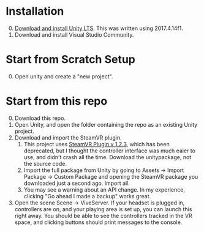 # Installation
0. [Download and install Unity LTS](https://unity3d.com/unity/qa/lts-releases). This was written using 2017.4.14f1.
1. Download and install Visual Studio Community.

# Start from Scratch Setup
0. Open unity and create a "new project".

# Start from this repo
0. Download this repo.
1. Open Unity, and open the folder containing the repo as an existing Unity project.
2. Download and import the SteamVR plugin. 
    1. This project uses [SteamVR Plugin v 1.2.3](https://github.com/ValveSoftware/steamvr_unity_plugin/releases?after=untagged-5f700d1bb4c709b0bcae), which has been deprecated, but I thought the controller interface was much eaier to use, and didn't crash all the time. Download the unitypackage, not the source code.
    2. Import the full package from Unity by going to Assets -> Import Package -> Custom Package and opening the SteamVR package you downloaded just a second ago. Import all.
    3. You may see a warning about an API change. In my experience, clicking "Go ahead I made a backup" works great.
3. Open the scene Scene -> ViveServer. If your headset is plugged in, controllers are on, and your playing area is set up, you can launch this right away. You should be able to see the controllers tracked in the VR space, and clicking buttons should print messages to the console.


